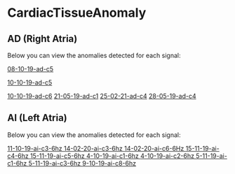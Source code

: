 # CardiacTissueAnomaly

## AD (Right Atria)

Below you can view the anomalies detected for each signal:

<a href="https://raw.githack.com/xavierMarimon/CardiacTissueAnomaly/main/08-10-19-ad-c5.html" target="_blank">08-10-19-ad-c5</a>

<a href="https://raw.githack.com/xavierMarimon/CardiacTissueAnomaly/main/10-10-19-ad-c5.html" target="_blank">10-10-19-ad-c5</a>

<a href=" https://rawcdn.githack.com/xavierMarimon/CardiacTissueAnomaly/f679092f9c69cb00c97cd41fb24b5d2e53e1c154/10-10-19-ad-c6.html" target="_blank">10-10-19-ad-c6</a>
<a href=" https://rawcdn.githack.com/xavierMarimon/CardiacTissueAnomaly/f679092f9c69cb00c97cd41fb24b5d2e53e1c154/21-05-19-ad-c1.html" target="_blank">21-05-19-ad-c1</a>
<a href=" https://rawcdn.githack.com/xavierMarimon/CardiacTissueAnomaly/f679092f9c69cb00c97cd41fb24b5d2e53e1c154/25-02-21-ad-c4.html" target="_blank">25-02-21-ad-c4</a>
<a href=" https://rawcdn.githack.com/xavierMarimon/CardiacTissueAnomaly/f679092f9c69cb00c97cd41fb24b5d2e53e1c154/28-05-19-ad-c4.html" target="_blank">28-05-19-ad-c4</a>

## AI (Left Atria)

Below you can view the anomalies detected for each signal:

<a href=" https://rawcdn.githack.com/xavierMarimon/CardiacTissueAnomaly/f679092f9c69cb00c97cd41fb24b5d2e53e1c154/11-10-19-ai-c3-6hz.html" target="_blank">11-10-19-ai-c3-6hz </a>
<a href=" https://rawcdn.githack.com/xavierMarimon/CardiacTissueAnomaly/f679092f9c69cb00c97cd41fb24b5d2e53e1c154/14-02-20-ai-c3-6hz.html" target="_blank">14-02-20-ai-c3-6hz </a>
<a href=" https://rawcdn.githack.com/xavierMarimon/CardiacTissueAnomaly/f679092f9c69cb00c97cd41fb24b5d2e53e1c154/14-02-20-ai-c6-6Hz.html" target="_blank">14-02-20-ai-c6-6Hz </a>
<a href=" https://rawcdn.githack.com/xavierMarimon/CardiacTissueAnomaly/f679092f9c69cb00c97cd41fb24b5d2e53e1c154/15-11-19-ai-c4-6hz.html" target="_blank">15-11-19-ai-c4-6hz </a>
<a href=" https://rawcdn.githack.com/xavierMarimon/CardiacTissueAnomaly/f679092f9c69cb00c97cd41fb24b5d2e53e1c154/15-11-19-ai-c5-6hz.html" target="_blank">15-11-19-ai-c5-6hz </a>
<a href=" https://rawcdn.githack.com/xavierMarimon/CardiacTissueAnomaly/f679092f9c69cb00c97cd41fb24b5d2e53e1c154/4-10-19-ai-c1-6hz.html" target="_blank">4-10-19-ai-c1-6hz </a>
<a href=" https://rawcdn.githack.com/xavierMarimon/CardiacTissueAnomaly/f679092f9c69cb00c97cd41fb24b5d2e53e1c154/4-10-19-ai-c2-6hz.html" target="_blank">4-10-19-ai-c2-6hz </a>
<a href=" https://rawcdn.githack.com/xavierMarimon/CardiacTissueAnomaly/f679092f9c69cb00c97cd41fb24b5d2e53e1c154/5-11-19-ai-c1-6hz.html" target="_blank">5-11-19-ai-c1-6hz </a>
<a href=" https://rawcdn.githack.com/xavierMarimon/CardiacTissueAnomaly/f679092f9c69cb00c97cd41fb24b5d2e53e1c154/5-11-19-ai-c3-6hz.html" target="_blank">5-11-19-ai-c3-6hz </a>
<a href=" https://rawcdn.githack.com/xavierMarimon/CardiacTissueAnomaly/f679092f9c69cb00c97cd41fb24b5d2e53e1c154/9-10-19-ai-c8-6hz.html" target="_blank">9-10-19-ai-c8-6hz </a>


